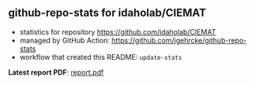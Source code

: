 ## github-repo-stats for idaholab/CIEMAT

- statistics for repository https://github.com/idaholab/CIEMAT
- managed by GitHub Action: https://github.com/jgehrcke/github-repo-stats
- workflow that created this README: `update-stats`

**Latest report PDF**: [report.pdf](https://github.com/idaholab/repository-statistics/raw/main/idaholab/CIEMAT/latest-report/report.pdf)

